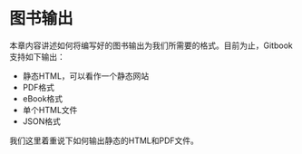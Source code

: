 图书输出
====

本章内容讲述如何将编写好的图书输出为我们所需要的格式。目前为止，Gitbook支持如下输出：

- 静态HTML，可以看作一个静态网站
- PDF格式
- eBook格式
- 单个HTML文件
- JSON格式

我们这里着重说下如何输出静态的HTML和PDF文件。
